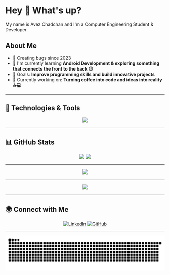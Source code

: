 # Hey 👋 What's up?

My name is Avez Chadchan and I'm a Computer Engineering Student & Developer.

## About Me
- 🐞 Creating bugs since 2023
- 🌱 I'm currently learning **Android Development & exploring something that connects the front to the back 😉**
- 🎯 Goals: **Improve programming skills and build innovative projects**
- 🚀 Currently working on: **Turning coffee into code and ideas into reality ☕💻**

---

## 🔧 Technologies & Tools  

<p align="center">
  <img src="https://skillicons.dev/icons?i=java,php,python,mysql,html,css,flutter,dart,c,cpp,androidstudio,vscode,git,github" />
</p>

---
## 📊 GitHub Stats

<p align="center">
  <img src="https://github-readme-stats.vercel.app/api?username=AvezChadchan&show_icons=true&count_private=true&hide=prs,issues&theme=radical&title_color=9F7AEA&icon_color=00FFFF&text_color=E2E8F0&bg_color=0d1117" />
<img src="https://github-readme-stats.vercel.app/api/top-langs/?username=AvezChadchan&layout=compact&theme=radical&title_color=9F7AEA&text_color=E2E8F0&bg_color=0d1117" />
</p>


---
<p align="center">
  <img src="https://github-profile-trophy.vercel.app/?username=AvezChadchan&theme=algolia&column=7&margin-w=10&margin-h=15&no-frame=true&no-bg=true&title=Followers,Stars,Repositories,PullRequest,Commit,Issues,Experience" />
</p>

---
<p align="center">
  <img src="https://github-readme-activity-graph.vercel.app/graph?username=AvezChadchan&theme=react-dark&color=9e5fff&line=9e5fff&point=ffffff&area=true&hide_border=true" />
</p>

---
## 🌍 Connect with Me  
<p align="center">
  <a href="https://www.linkedin.com/in/avez-chadchan-924040276/" target="_blank">
      <img src="https://skillicons.dev/icons?i=linkedin" height="50" alt="LinkedIn"/> 
  </a>
  <a href="https://github.com/AvezChadchan/" target="_blank">
      <img src="https://skillicons.dev/icons?i=github" height="50" alt="GitHub"/>
  </a>
</p>

---
<img src="https://raw.githubusercontent.com/AvezChadchan/AvezChadchan/output/github-contribution-grid-snake.svg" alt="Snake animation" />
